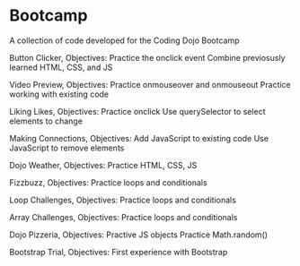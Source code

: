 # Bootcamp
A collection of code developed for the Coding Dojo Bootcamp

Button Clicker, Objectives:
  Practice the onclick event
  Combine previosusly learned HTML, CSS, and JS

Video Preview, Objectives:
  Practice onmouseover and onmouseout
  Practice working with existing code

Liking Likes, Objectives: 
  Practice onclick
  Use querySelector to select elements to change

Making Connections, Objectives:
  Add JavaScript to existing code
  Use JavaScript to remove elements

Dojo Weather, Objectives:
  Practice HTML, CSS, JS

Fizzbuzz, Objectives:
  Practice loops and conditionals

Loop Challenges, Objectives:
  Practice loops and conditionals

Array Challenges, Objectives:
  Practice loops and conditionals

Dojo Pizzeria, Objectives:
  Practive JS objects
  Practice Math.random()
  
 Bootstrap Trial, Objectives:
  First experience with Bootstrap
